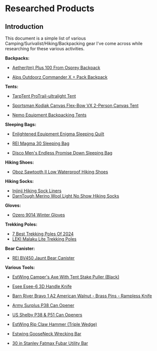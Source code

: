 # Researched Products

## Introduction

This document is a simple list of various Camping/Surivalist/Hiking/Backpacking
gear I've come across while researching for these various activities.

**Backpacks:**

- [Aether(tm) Plus 100 From Osprey Backpack](https://www.osprey.com/aether-trade-plus-100-aethrpl100s21-291?color=Black)

- [Alps Outdoorz Commander X + Pack Backpack](https://alpsoutdoorz.com/commander-x-pack.html)

**Tents:**

- [TarpTent ProTrail-ultralight Tent](https://www.tarptent.com/product/protrail/)

- [Sportsman Kodiak Canvas Flex-Bow VX 2-Person Canvas Tent](https://www.sportsmans.com/camping-gear-supplies/tents-shelters/tents/kodiak-canvas-flex-bow-vx-2-person-canvas-tent/p/1863395)

- [Nemo Equipment Backpacking Tents](https://www.nemoequipment.com/collections/backpacking-tents)

**Sleeping Bags:**

- [Enlightened Equipment Enigma Sleeping Quilt](https://enlightenedequipment.com/enigma-sleeping-quilt/)

- [REI Magma 30 Sleeping Bag](https://www.rei.com/product/228707/rei-co-op-magma-30-sleeping-bag)

- [Disco Men's Endless Promise Down Sleeping Bag](https://www.nemoequipment.com/products/disco-mens-endless-promise-down-sleeping-bag)

**Hiking Shoes:**

- [Oboz Sawtooth II Low Waterproof Hiking Shoes](https://obozfootwear.com/en-us/product/mens-sawtooth-ii-low-waterproof)

**Hiking Socks:**

- [Injinji Hiking Sock Liners](https://www.injinji.com/hiking-socks.html)
- [DarnTough Merino Wool Light No Show Hiking Socks](https://darntough.com/collections/best-seller/products/mens-merino-wool-light-hiker-no-show-lightweight-hiking-socks)

**Gloves:**

- [Ozero 9014 Winter Gloves](https://ozerogloves.com/product/ozero-9014/)

**Trekking Poles:**

- [7 Best Trekking Poles Of 2024](https://www.cleverhiker.com/hiking/best-hiking-trekking-poles/)
- [LEKI Malaku Lite Trekking Poles](https://www.scheels.com/p/leki-makalu-lite-trekking-poles/40700046837.html?cgid=all#start=7)

**Bear Canister:**

- [REI BV450 Jaunt Bear Canister](https://www.rei.com/product/768901/bearvault-bv450-jaunt-bear-canister)

**Various Tools:**

- [EstWing Camper's Axe With Tent Stake Puller (Black)](https://www.estwing.com/product/campers-axe-tent-stake-puller-black/)

- [Esee Esee-6 3D Handle Knife](https://eseeknives.com/product/esee-6-3d-handle)

- [Barn River Bravo 1 A2 American Walnut - Brass Pins - Rampless Knife](https://www.dlttrading.com/bravo-1-a2-american-walnut-brass-pins-rampless)

- [Army Surplus P38 Can Opener](https://www.armysurplusworld.com/p38-can-opener)

- [US Shelby P38 & P51 Can Openers](https://www.walmart.com/ip/P38-P51-Can-Opener-10-Pack-5-of-Each-US-Shelby-CO-U-S-Made-New-Survival-Gear/803015674)

- [EstWing Rip Claw Hammer (Triple Wedge)](https://www.estwing.com/product/rip-claw-hammer-triple-wedge/)

- [Estwing GooseNeck Wrecking Bar](https://www.estwing.com/product/gooseneck-wrecking-bar/)

- [30 in Stanley Fatmax Fubar Utility Bar](https://www.stanleytools.com/product/55-120/30-stanley-fatmax-fubar-utility-bar)
